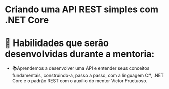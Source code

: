 # Criando uma API REST  simples com .NET Core


 #  📌 Habilidades que serão desenvolvidas durante a mentoria:


* 📚Aprendemos a desenvolver uma API e entender seus conceitos fundamentais, construindo-a, passo a passo, com a linguagem C#, .NET Core e o padrão REST com o auxilio do mentor Victor Fructuoso.
 
